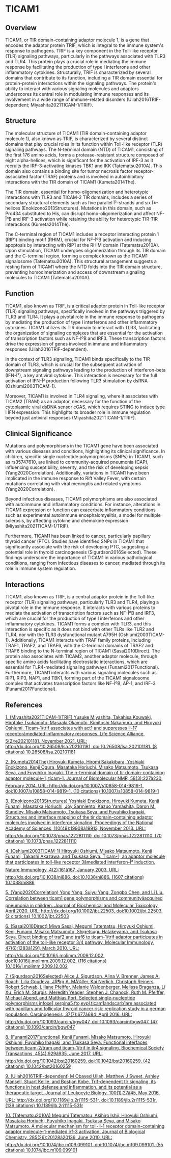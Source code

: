 # TICAM1

## Overview
TICAM1, or TIR domain-containing adaptor molecule 1, is a gene that encodes the adaptor protein TRIF, which is integral to the immune system's response to pathogens. TRIF is a key component in the Toll-like receptor (TLR) signaling pathways, particularly in the pathways associated with TLR3 and TLR4. This protein plays a crucial role in mediating the immune response by facilitating the production of type I interferons and other inflammatory cytokines. Structurally, TRIF is characterized by several domains that contribute to its function, including a TIR domain essential for protein-protein interactions within the signaling pathways. The protein's ability to interact with various signaling molecules and adaptors underscores its central role in modulating immune responses and its involvement in a wide range of immune-related disorders (Ullah2016TRIF-dependent; Miyashita2021TICAM-1/TRIF).

## Structure
The molecular structure of TICAM1 (TIR domain-containing adaptor molecule 1), also known as TRIF, is characterized by several distinct domains that play crucial roles in its function within Toll-like receptor (TLR) signaling pathways. The N-terminal domain (NTD) of TICAM1, consisting of the first 176 amino acids, forms a protease-resistant structure composed of eight alpha-helices, which is significant for the activation of IRF-3 as it recruits the IRF-3-activating kinases TBK1 and IKK (Tatematsu2010A). This domain also contains a binding site for tumor necrosis factor receptor-associated factor (TRAF) proteins and is involved in autoinhibitory interactions with the TIR domain of TICAM1 (Kumeta2014The).

The TIR domain, essential for homo-oligomerization and heterotypic interactions with TLR3 and TICAM-2 TIR domains, includes a series of secondary structural elements such as five parallel Î²-strands and six Î±-helices (Enokizono2013Structures). Mutations in this domain, such as Pro434 substituted to His, can disrupt homo-oligomerization and affect NF-ÎºB and IRF-3 activation while retaining the ability for heterotypic TIR-TIR interactions (Kumeta2014The).

The C-terminal region of TICAM1 includes a receptor interacting protein 1 (RIP1) binding motif (RHIM), crucial for NF-ÎºB activation and inducing apoptosis by interacting with RIP1 at the RHIM domain (Tatematsu2010A). Upon stimulation, TICAM1 undergoes oligomerization through its TIR domain and the C-terminal region, forming a complex known as the TICAM1 signalosome (Tatematsu2010A). This structural arrangement suggests a resting form of TICAM1 where the NTD folds into the TIR domain structure, preventing homodimerization and access of downstream signaling molecules to TICAM1 (Tatematsu2010A).

## Function
TICAM1, also known as TRIF, is a critical adaptor protein in Toll-like receptor (TLR) signaling pathways, specifically involved in the pathways triggered by TLR3 and TLR4. It plays a pivotal role in the immune response to pathogens by mediating the production of type I interferons and other inflammatory cytokines. TICAM1 utilizes its TIR domain to interact with TLR3, facilitating the organization of signaling complexes that are essential for the activation of transcription factors such as NF-ÎºB and IRF3. These transcription factors drive the expression of genes involved in immune and inflammatory responses (Ullah2016TRIF-dependent).

In the context of TLR3 signaling, TICAM1 binds specifically to the TIR domain of TLR3, which is crucial for the subsequent activation of downstream signaling pathways leading to the production of interferon-beta (IFN-Î²), a key antiviral cytokine. This interaction is necessary for the full activation of IFN-Î² production following TLR3 stimulation by dsRNA (Oshiumi2003TICAM-1).

Moreover, TICAM1 is involved in TLR4 signaling, where it associates with TICAM2 (TRAM) as an adaptor, necessary for the function of the cytoplasmic viral dsDNA sensor cGAS, which requires STING to induce type I IFN expression. This highlights its broader role in immune regulation beyond just antiviral responses (Miyashita2021TICAM-1/TRIF).

## Clinical Significance
Mutations and polymorphisms in the TICAM1 gene have been associated with various diseases and conditions, highlighting its clinical significance. In children, specific single nucleotide polymorphisms (SNPs) in TICAM1, such as rs35747610, are linked to community-acquired pneumonia (CAP), influencing susceptibility, severity, and the risk of developing sepsis (Yang2020Correlation). Additionally, variations in TICAM1 have been implicated in the immune response to Rift Valley Fever, with certain mutations correlating with viral meningitis and related symptoms (Yang2020Correlation).

Beyond infectious diseases, TICAM1 polymorphisms are also associated with autoimmune and inflammatory conditions. For instance, alterations in TICAM1 expression or function can exacerbate inflammatory conditions such as experimental autoimmune encephalomyelitis, a model for multiple sclerosis, by affecting cytokine and chemokine expression (Miyashita2021TICAM-1/TRIF).

Furthermore, TICAM1 has been linked to cancer, particularly papillary thyroid cancer (PTC). Studies have identified SNPs in TICAM1 that significantly associate with the risk of developing PTC, suggesting a potential role in thyroid carcinogenesis (Sigurdson2016Selected). These findings underscore the importance of TICAM1 in various pathological conditions, ranging from infectious diseases to cancer, mediated through its role in immune system regulation.

## Interactions
TICAM1, also known as TRIF, is a central adaptor protein in the Toll-like receptor (TLR) signaling pathways, particularly TLR3 and TLR4, playing a pivotal role in the immune response. It interacts with various proteins to mediate the activation of transcription factors such as NF-ÎºB and IRF3, which are crucial for the production of type I interferons and other inflammatory cytokines. TICAM1 forms a complex with TLR3, and this interaction is specific as it does not bind with other TLRs like TLR2 and TLR4, nor with the TLR3 dysfunctional mutant A795H (Oshiumi2003TICAM-1). Additionally, TICAM1 interacts with TRAF family proteins, including TRAF1, TRAF2, and TRAF6, with the C-terminal domains of TRAF2 and TRAF6 binding to the N-terminal region of TICAM1 (Sasai2010Direct). The protein also associates with TICAM2, another adaptor molecule, through specific amino acids facilitating electrostatic interactions, which are essential for TLR4-mediated signaling pathways (Funami2017Functional). Furthermore, TICAM1 interacts with various signaling molecules such as RIP1, RIP3, NAP1, and TBK1, forming part of the TICAM1 signalosome complex that activates transcription factors like NF-ÎºB, AP-1, and IRF-3 (Funami2017Functional).


## References


[1. (Miyashita2021TICAM-1/TRIF) Yusuke Miyashita, Takahisa Kouwaki, Hirotake Tsukamoto, Masaaki Okamoto, Kimitoshi Nakamura, and Hiroyuki Oshiumi. Ticam-1/trif associates with act1 and suppresses il-17 receptorâmediated inflammatory responses. Life Science Alliance, 5(2):e202101181, November 2021. URL: http://dx.doi.org/10.26508/lsa.202101181, doi:10.26508/lsa.202101181. (8 citations) 10.26508/lsa.202101181](https://doi.org/10.26508/lsa.202101181)

[2. (Kumeta2014The) Hiroyuki Kumeta, Hiromi Sakakibara, Yoshiaki Enokizono, Kenji Ogura, Masataka Horiuchi, Misako Matsumoto, Tsukasa Seya, and Fuyuhiko Inagaki. The n-terminal domain of tir domain-containing adaptor molecule-1, ticam-1. Journal of Biomolecular NMR, 58(3):227â230, February 2014. URL: http://dx.doi.org/10.1007/s10858-014-9819-1, doi:10.1007/s10858-014-9819-1. (10 citations) 10.1007/s10858-014-9819-1](https://doi.org/10.1007/s10858-014-9819-1)

[3. (Enokizono2013Structures) Yoshiaki Enokizono, Hiroyuki Kumeta, Kenji Funami, Masataka Horiuchi, Joy Sarmiento, Kazuo Yamashita, Daron M. Standley, Misako Matsumoto, Tsukasa Seya, and Fuyuhiko Inagaki. Structures and interface mapping of the tir domain-containing adaptor molecules involved in interferon signaling. Proceedings of the National Academy of Sciences, 110(49):19908â19913, November 2013. URL: http://dx.doi.org/10.1073/pnas.1222811110, doi:10.1073/pnas.1222811110. (70 citations) 10.1073/pnas.1222811110](https://doi.org/10.1073/pnas.1222811110)

[4. (Oshiumi2003TICAM-1) Hiroyuki Oshiumi, Misako Matsumoto, Kenji Funami, Takashi Akazawa, and Tsukasa Seya. Ticam-1, an adaptor molecule that participates in toll-like receptor 3âmediated interferon-Î² induction. Nature Immunology, 4(2):161â167, January 2003. URL: http://dx.doi.org/10.1038/ni886, doi:10.1038/ni886. (1607 citations) 10.1038/ni886](https://doi.org/10.1038/ni886)

[5. (Yang2020Correlation) Yong Yang, Suiyu Yang, Zongbo Chen, and Li Liu. Correlation between ticam1 gene polymorphisms and communityâacquired pneumonia in children. Journal of Biochemical and Molecular Toxicology, April 2020. URL: http://dx.doi.org/10.1002/jbt.22503, doi:10.1002/jbt.22503. (2 citations) 10.1002/jbt.22503](https://doi.org/10.1002/jbt.22503)

[6. (Sasai2010Direct) Miwa Sasai, Megumi Tatematsu, Hiroyuki Oshiumi, Kenji Funami, Misako Matsumoto, Shigetsugu Hatakeyama, and Tsukasa Seya. Direct binding of traf2 and traf6 to ticam-1/trif adaptor participates in activation of the toll-like receptor 3/4 pathway. Molecular Immunology, 47(6):1283â1291, March 2010. URL: http://dx.doi.org/10.1016/j.molimm.2009.12.002, doi:10.1016/j.molimm.2009.12.002. (116 citations) 10.1016/j.molimm.2009.12.002](https://doi.org/10.1016/j.molimm.2009.12.002)

[7. (Sigurdson2016Selected) Alice J. Sigurdson, Alina V. Brenner, James A. Roach, Lilia Goudeva, JÃ¶rg A. MÃ¼ller, Kai Nerlich, Christoph Reiners, Robert Schwab, Liliane Pfeiffer, Melanie Waldenberger, Melissa Braganza, Li Xu, Erich M. Sturgis, Meredith Yeager, Stephen J. Chanock, Ruth M. Pfeiffer, Michael Abend, and Matthias Port. Selected single-nucleotide polymorphisms infoxe1,serpina5,fto,evpl,ticam1andscarb1are associated with papillary and follicular thyroid cancer risk: replication study in a german population. Carcinogenesis, 37(7):677â684, April 2016. URL: http://dx.doi.org/10.1093/carcin/bgw047, doi:10.1093/carcin/bgw047. (47 citations) 10.1093/carcin/bgw047](https://doi.org/10.1093/carcin/bgw047)

[8. (Funami2017Functional) Kenji Funami, Misako Matsumoto, Hiroyuki Oshiumi, Fuyuhiko Inagaki, and Tsukasa Seya. Functional interfaces between ticam-2/tram and ticam-1/trif in tlr4 signaling. Biochemical Society Transactions, 45(4):929â935, June 2017. URL: http://dx.doi.org/10.1042/bst20160259, doi:10.1042/bst20160259. (42 citations) 10.1042/bst20160259](https://doi.org/10.1042/bst20160259)

[9. (Ullah2016TRIF-dependent) M Obayed Ullah, Matthew J Sweet, Ashley Mansell, Stuart Kellie, and Bostjan Kobe. Trif-dependent tlr signaling, its functions in host defense and inflammation, and its potential as a therapeutic target. Journal of Leukocyte Biology, 100(1):27â45, May 2016. URL: http://dx.doi.org/10.1189/jlb.2ri1115-531r, doi:10.1189/jlb.2ri1115-531r. (139 citations) 10.1189/jlb.2ri1115-531r](https://doi.org/10.1189/jlb.2ri1115-531r)

[10. (Tatematsu2010A) Megumi Tatematsu, Akihiro Ishii, Hiroyuki Oshiumi, Masataka Horiuchi, Fuyuhiko Inagaki, Tsukasa Seya, and Misako Matsumoto. A molecular mechanism for toll-il-1 receptor domain-containing adaptor molecule-1-mediated irf-3 activation. Journal of Biological Chemistry, 285(26):20128â20136, June 2010. URL: http://dx.doi.org/10.1074/jbc.m109.099101, doi:10.1074/jbc.m109.099101. (55 citations) 10.1074/jbc.m109.099101](https://doi.org/10.1074/jbc.m109.099101)